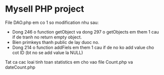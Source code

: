 Mysell PHP project
==============================

File DAO.php em co 1 so modification nhu sau:
- Dong 246 o function getObject va dong 297 o getObjects em them 1 cau if
de tranh no return empty object.
- Bien primkeys thanh public de lay duoc no.
- Dong 214 o function addFiels em them 1 cau if de no ko add value cho 
cot ID (bt no se add value la NULL)

Tat ca cac loai tinh toan statistics em cho vao file Count.php va dateCount.php

